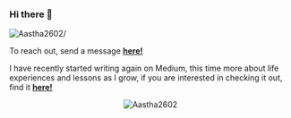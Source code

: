 ### Hi there 👋


<p align="left"> <img src=https://komarev.com/ghpvc/?username=aastha2602 alt=Aastha2602/> </p>


To reach out, send a message **[here!](https://www.linkedin.com/in/aastha-aggarwal-849522191/)** 

I have recently started writing again on Medium, this time more about life experiences and lessons as I grow, if you are interested in checking it out, find it **[here!](https://medium.com/@aasthaaggarwal2000)**

<p align="center"> <img src=https://github-readme-stats.vercel.app/api?username=aastha2602&show_icons=true alt=Aastha2602 /> </p>
